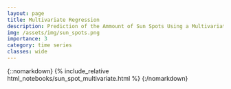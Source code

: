 ```yaml
---
layout: page
title: Multivariate Regression
description: Prediction of the Ammount of Sun Spots Using a Multivariate Time Series
img: /assets/img/sun_spots.png
importance: 3
category: time series
classes: wide
---
```


{::nomarkdown}
{% include_relative html_notebooks/sun_spot_multivariate.html %}
{:/nomarkdown}
